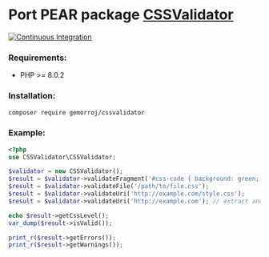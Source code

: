 # Port PEAR package [CSSValidator](http://pear.php.net/package/Services_W3C_CSSValidator)

[![Continuous Integration](https://github.com/Gemorroj/CSSValidator/workflows/Continuous%20Integration/badge.svg)](https://github.com/Gemorroj/CSSValidator/actions?query=workflow%3A%22Continuous+Integration%22)

### Requirements:

- PHP >= 8.0.2

### Installation:
```bash
composer require gemorroj/cssvalidator
```

### Example:

```php
<?php
use CSSValidator\CSSValidator;

$validator = new CSSValidator();
$result = $validator->validateFragment('#css-code { background: green; }');
$result = $validator->validateFile('/path/to/file.css');
$result = $validator->validateUri('http://example.com/style.css');
$result = $validator->validateUri('http://example.com'); // extract and validate all CSS files on that page

echo $result->getCssLevel();
var_dump($result->isValid());

print_r($result->getErrors());
print_r($result->getWarnings());
```
